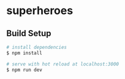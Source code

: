 # superheroes

## Build Setup

```bash
# install dependencies
$ npm install

# serve with hot reload at localhost:3000
$ npm run dev

```
